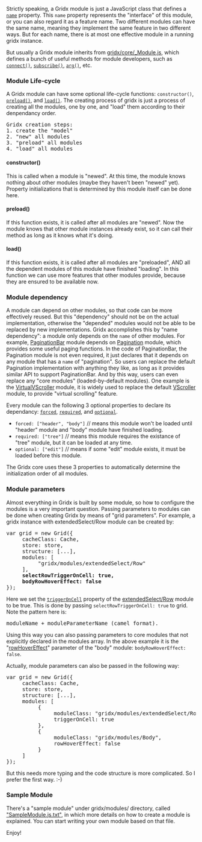 Strictly speaking, a Gridx module is just a JavaScript class that defines a [`name`](http://oria.github.io/gridx/apidoc/index.html#1.2/gridx/core/_Module#name) property. This `name` property represents the "interface" of this module, or you can also regard it as a feature name. Two different modules can have the same name, meaning they implement the same feature in two different ways. But for each name, there is at most one effective module in a running gridx instance.

But usually a Gridx module inherits from [gridx/core/_Module.js](https://github.com/oria/gridx/blob/master/core/_Module.js), which defines a bunch of useful methods for module developers, such as [`connect()`](http://oria.github.io/gridx/apidoc/index.html#1.2/gridx/core/_Module#connect), [`subscribe()`](http://oria.github.io/gridx/apidoc/index.html#1.2/gridx/core/_Module#subscribe), [`arg()`](http://oria.github.io/gridx/apidoc/index.html#1.2/gridx/core/_Module#arg), etc.

### Module Life-cycle
A Gridx module can have some optional life-cycle functions: `constructor()`, [`preload()`](http://oria.github.io/gridx/apidoc/index.html#1.2/gridx/core/_Module#preload), and [`load()`](http://oria.github.io/gridx/apidoc/index.html#1.2/gridx/core/_Module#load). The creating process of gridx is just a process of creating all the modules, one by one, and "load" them according to their denpendancy order.

<pre>
Gridx creation steps:
1. create the "model"
2. "new" all modules
3. "preload" all modules
4. "load" all modules
</pre>

#### constructor()
This is called when a module is "newed". At this time, the module knows nothing about other modules (maybe they haven't been "newed" yet). Property initializations that is determined by this module itself can be done here.

#### preload()
If this function exists, it is called after all modules are "newed". Now the module knows that other module instances already exist, so it can call their method as long as it knows what it's doing.

#### load()
If this function exists, it is called after all modules are "preloaded", AND all the dependent modules of this module have finished "loading". In this function we can use more features that other modules provide, because they are ensured to be available now.

### Module dependency
A module can depend on other modules, so that code can be more effectively reused. But this "dependency" should not be on the actual implementation, otherwise the "depended" modules would not be able to be replaced by new implementations.
Gridx accomplishes this by "name dependency": a module only depends on the `name` of other modules. For example, [PaginationBar](http://oria.github.io/gridx/apidoc/index.html#1.2/gridx/modules/pagination/PaginationBar) module depends on [Pagination](http://oria.github.io/gridx/apidoc/index.html#1.2/gridx/modules/Pagination) module, which provides some useful paging functions. In the code of PaginationBar, the Pagination module is not even required, it just declares that it depends on any module that has a `name` of "pagination". So users can replace the default Pagination implementation with anything they like, as long as it provides similar API to support PaginationBar.
And by this way, users can even replace any "core modules" (loaded-by-default modules). One example is the [VirtualVScroller](http://oria.github.io/gridx/apidoc/index.html#1.2/gridx/modules/VirtualVScroller) module, it is widely used to replace the default [VScroller](http://oria.github.io/gridx/apidoc/index.html#1.2/gridx/modules/VScroller) module, to provide "virtual scrolling" feature.

Every module can the following 3 optional properties to declare its dependancy: [`forced`](http://oria.github.io/gridx/apidoc/index.html#1.2/gridx/core/_Module#forced), [`required`](http://oria.github.io/gridx/apidoc/index.html#1.2/gridx/core/_Module#required), and [`optional`](http://oria.github.io/gridx/apidoc/index.html#1.2/gridx/core/_Module#optional).
* `forced: ["header", "body"]` // means this module won't be loaded until "header" module and "body" module have finished loading.
* `required: ["tree"]` // means this module requires the existance of "tree" module, but it can be loaded at any time.
* `optional: ["edit"]` // means if some "edit" module exists, it must be loaded before this module.

The Gridx core uses these 3 properties to automatically determine the initialization order of all modules.

### Module parameters
Almost everything in Gridx is built by some module, so how to configure the modules is a very important question.
Passing parameters to modules can be done when creating Gridx by means of "grid parameters". For example, a gridx instance with extendedSelect/Row module can be created by:

<pre>
var grid = new Grid({
     cacheClass: Cache,
     store: store,
     structure: [...],
     modules: [
          "gridx/modules/extendedSelect/Row"
     ],
     <b>selectRowTriggerOnCell: true,
     bodyRowHoverEffect: false</b>
});
</pre>

Here we set the [`triggerOnCell`](http://oria.github.io/gridx/apidoc/index.html#1.2/gridx/modules/extendedSelect/Row#triggerOnCell) property of the [extendedSelect/Row](http://oria.github.io/gridx/apidoc/index.html#1.2/gridx/modules/extendedSelect/Row) module to be true. This is done by passing `selectRowTriggerOnCell: true` to grid. Note the pattern here is: 

<pre>
moduleName + moduleParameterName (camel format).
</pre>

Using this way you can also passing parameters to core modules that not explicitly declared in the modules array. In the above example it is the "[rowHoverEffect](http://oria.github.io/gridx/apidoc/index.html#1.2/gridx/modules/Body#rowHoverEffect)" parameter of the "body" module: `bodyRowHoverEffect: false`.

Actually, module parameters can also be passed in the following way:

<pre>
var grid = new Grid({
     cacheClass: Cache,
     store: store,
     structure: [...],
     modules: [
          {
               moduleClass: "gridx/modules/extendedSelect/Row",
               triggerOnCell: true
          },
          {
               moduleClass: "gridx/modules/Body",
               rowHoverEffect: false
          }
     ]
});
</pre>

But this needs more typing and the code structure is more complicated. So I prefer the first way. :-)

### Sample Module
There's a "sample module" under gridx/modules/ directory, called ["SampleModule.js.txt"](https://github.com/oria/gridx/blob/master/modules/SampleModule.js.txt), in which more details on how to create a module is explained. You can start writing your own module based on that file.

Enjoy!